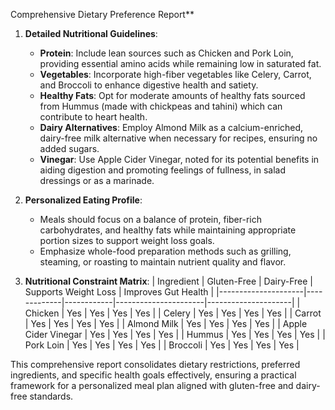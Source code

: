 Comprehensive Dietary Preference Report**

1. **Detailed Nutritional Guidelines**:
   - **Protein**: Include lean sources such as Chicken and Pork Loin, providing essential amino acids while remaining low in saturated fat.
   - **Vegetables**: Incorporate high-fiber vegetables like Celery, Carrot, and Broccoli to enhance digestive health and satiety.
   - **Healthy Fats**: Opt for moderate amounts of healthy fats sourced from Hummus (made with chickpeas and tahini) which can contribute to heart health.
   - **Dairy Alternatives**: Employ Almond Milk as a calcium-enriched, dairy-free milk alternative when necessary for recipes, ensuring no added sugars.
   - **Vinegar**: Use Apple Cider Vinegar, noted for its potential benefits in aiding digestion and promoting feelings of fullness, in salad dressings or as a marinade.

2. **Personalized Eating Profile**:
   - Meals should focus on a balance of protein, fiber-rich carbohydrates, and healthy fats while maintaining appropriate portion sizes to support weight loss goals.
   - Emphasize whole-food preparation methods such as grilling, steaming, or roasting to maintain nutrient quality and flavor.

3. **Nutritional Constraint Matrix**:
   | Ingredient          | Gluten-Free | Dairy-Free | Supports Weight Loss | Improves Gut Health |
   |---------------------|-------------|------------|----------------------|---------------------|
   | Chicken             | Yes         | Yes        | Yes                  | Yes                 |
   | Celery              | Yes         | Yes        | Yes                  | Yes                 |
   | Carrot              | Yes         | Yes        | Yes                  | Yes                 |
   | Almond Milk         | Yes         | Yes        | Yes                  | Yes                 |
   | Apple Cider Vinegar | Yes         | Yes        | Yes                  | Yes                 |
   | Hummus              | Yes         | Yes        | Yes                  | Yes                 |
   | Pork Loin           | Yes         | Yes        | Yes                  | Yes                 |
   | Broccoli            | Yes         | Yes        | Yes                  | Yes                 |

This comprehensive report consolidates dietary restrictions, preferred ingredients, and specific health goals effectively, ensuring a practical framework for a personalized meal plan aligned with gluten-free and dairy-free standards.